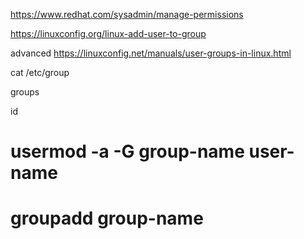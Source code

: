 https://www.redhat.com/sysadmin/manage-permissions

https://linuxconfig.org/linux-add-user-to-group

advanced
https://linuxconfig.net/manuals/user-groups-in-linux.html


 cat /etc/group


groups


id

# usermod -a -G group-name user-name

# groupadd group-name

